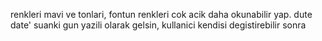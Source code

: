 renkleri mavi ve tonlari, fontun renkleri cok acik daha okunabilir yap. dute date' suanki gun yazili olarak gelsin, kullanici kendisi degistirebilir sonra 
